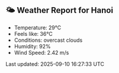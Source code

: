 <!-- WEATHER-START -->
## 🌤 Weather Report for Hanoi

- Temperature: 29°C
- Feels like: 36°C
- Conditions: overcast clouds
- Humidity: 92%
- Wind Speed: 2.42 m/s

Last updated: 2025-09-10 16:27:33 UTC
<!-- WEATHER-END -->
